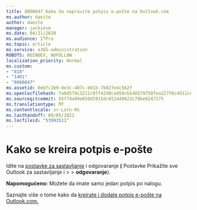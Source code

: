 ```yaml
---
title: 8000047 Kako da napravite potpis e-pošte na Outlook.com
ms.author: daeite
author: daeite
manager: jackiesm
ms.date: 04/21/2020
ms.audience: ITPro
ms.topic: article
ms.service: o365-administration
ROBOTS: NOINDEX, NOFOLLOW
localization_priority: Normal
ms.custom:
- "810"
- "1401"
- "8000047"
ms.assetid: 0ebfc3b9-de3c-487c-b01b-7b027e4c562f
ms.openlocfilehash: fa0d579c3211c07f42d8ca959cb548579750fea227f6c4911cea099ca66c1bca
ms.sourcegitcommit: b5f7da89a650d2915dc652449623c78be6247175
ms.translationtype: MT
ms.contentlocale: sr-Latn-RS
ms.lasthandoff: 08/05/2021
ms.locfileid: "53993511"
---
```

# <a name="how-to-create-an-email-signature"></a>Kako se kreira potpis e-pošte

Idite na [postavke za sastavljanje](https://go.microsoft.com/fwlink/?linkid=2006164) i odgovaranje **(** Postavke Prikažite sve Outlook za sastavljanje i \>  \> **odgovaranje**).
  
 **Napomogućeno:** Možete da imate samo jedan potpis po nalogu.
  
Saznajte više o tome kako da [kreirate i dodate potpis e-pošte na Outlook.com.](https://support.office.com/article/776d9006-abdf-444e-b5b7-a61821dff034?wt.mc_id=Office_Outlook_com_Alchemy)

